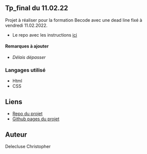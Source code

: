 ## Tp_final du 11.02.22

Projet à réaliser pour la formation Becode avec une dead line fixé à vendredi 11.02.2022.

- Le repo avec les instructions [ici](https://github.com/becodeorg/CRL-Keller-4/tree/main/1.The-Field/04.HTML-CSS/2.responsive)

#### Remarques à ajouter 

- *Délais dépasser*  

### Langages utilisé

- Html
- CSS

## Liens

- [Repo du projet](https://github.com/chris-delecluse/1st-responsive-challenge)
- [Github pages du projet](https://chris-delecluse.github.io/1st-responsive-challenge/)

## Auteur

Delecluse Christopher
